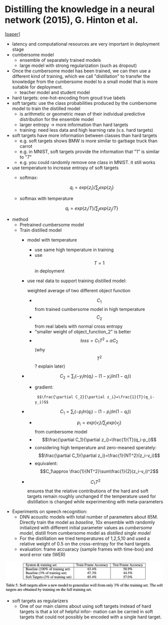 # Distilling the knowledge in a neural network (2015), G. Hinton et al.

\[[paper](http://arxiv.org/pdf/1503.02531)\] 

* latency and computational resources are very important in deployment stage
* cumbersome model
  * ensemble of separately trained models
  * large model with strong regularization \(such as dropout\)
* Once the cumbersome model has been trained, we can then use a different kind of training, which we call "distillation" to transfer the knowledge from the cumbersome model to a small model that is more suitable for deployment.
  * teacher model and student model
* hard targets: one-hot-encoding from groud true labels
* soft targets: use the class probabilities produced by the cumbersome model to train the distilled model
  * is arithmetic or geometric mean of their individual predictive distribution for the ensemble model
  * larger entropy -&gt; more information than hard targets
  * training: need less data and high learning rate \(v.s. hard targets\)
* soft targets have more information between classes than hard targets
  * e.g. soft targets shows BMW is more similar to garbage truck than carrot
  * e.g. in MNIST, soft targets provide the information that "1" is similar to "7"
  * e.g. you could randomly remove one class in MNIST. it still works
* use temperature to increase entropy of soft targets
  * softmax:

    $$
    q_i=exp\{z_i\}/\sum_j exp\{z_j\}
    $$

  * softmax with temperature

    $$
    q_i=exp\{z_i/T\}/\sum_j exp\{z_j/T\}
    $$
* method
  * Pretrained cumbersome model
  * Train distilled model
    * model with temperature
      * use same high temperature in training
      * use $$T=1$$ in deployment
    * use real data to support training distilled model: 

      weighted average of two different object function

      * $$C_1$$ from trained cumbersome model in high temperature
      * $$C_2$$ from real labels with normal cross entropy
      * "smaller weight of object\_function\_2" is better
      * $$loss=C_1T^2+\alpha C_2$$  \(why $$T^2$$ ? explain later\)

    * $$C_2=\sum_i (-y_iln(q_i)-(1-y_i)ln(1-q_i))$$ 

      * gradient: 

             $$\frac{\partial C_2}{\partial z_i}=\frac{1}{T}(q_i-y_i)$$ 

    * $$C_1=\sum_i (-p_iln(q_i)-(1-p_i)ln(1-q_i))$$ 
      * $$p_i=exp\{v_i\}/\sum_j exp\{v_j\}$$ from cumbersome model
      * $$\frac{\partial C_1}{\partial z_i}=\frac{1}{T}(q_i-p_i)$$ 
      * considering high temperature and zero-meaned sperately: $$\frac{\partial C_1}{\partial z_i}=\frac{1}{NT^2}(z_i-v_i)$$ 
      * equivalent: $$C_1\approx \frac{1}{NT^2}\sum\frac{1}{2}(z_i-v_i)^2$$ 
    * $$C_1T^2$$ ensures that the relative contributions of the hard and soft targets remain roughly unchanged if the temperature used for distillation is changed while experimenting with meta-parameters
* Experiments on speech recognition: 
  * DNN acoustic models with total number of parameters about 85M. Directly train the model as _baseline_, 10x ensemble with randomly initialized with different initial parameter values as _cumbersome model_, distill from cumbersome model as _distilled single model_
  * For the distillation we tried temperatures of 1,2,5,10 and used a relative weight of 0.5 on the cross-entropy for the hard targets.
  * evaluation: frame accuaracy \(sample frames with time-box\) and word error rate \(WER\)

![](assets/screenshot%20%281%29.png)

* soft targets as regularizers
  * One of our main claims about using soft targets instead of hard targets is that a lot of helpful infor- mation can be carried in soft targets that could not possibly be encoded with a single hard target.

